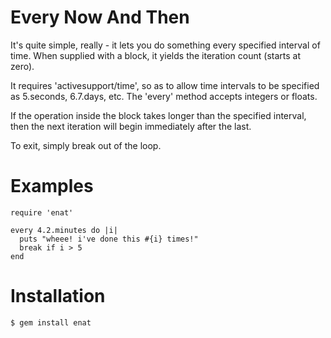 Every Now And Then
==================

It's quite simple, really - it lets you do something every specified interval of time. When supplied with a block, it
yields the iteration count (starts at zero).

It requires 'activesupport/time', so as to allow time intervals to be specified as 5.seconds, 6.7.days, etc. The 'every'
method accepts integers or floats.

If the operation inside the block takes longer than the specified interval, then the next iteration will begin
immediately after the last.

To exit, simply break out of the loop.

Examples
========

    require 'enat'

    every 4.2.minutes do |i|
      puts "wheee! i've done this #{i} times!"
      break if i > 5
    end

Installation
============

    $ gem install enat
